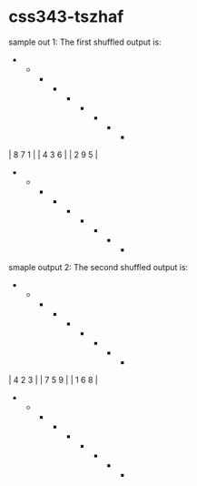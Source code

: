# css343-tszhaf

sample out 1:
The first shuffled output is:

+ - - - - - - - +
|   8   7   1   | 
|   4   3   6   | 
|   2   9   5   | 
+ - - - - - - - +

smaple output 2:
The second shuffled output is:

+ - - - - - - - +
|   4   2   3   | 
|   7   5   9   | 
|   1   6   8   | 
+ - - - - - - - +